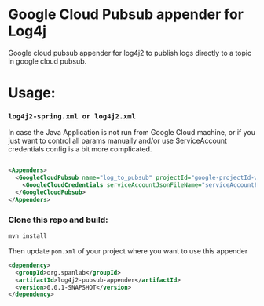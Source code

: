 Google Cloud Pubsub appender for Log4j
=======================================

Google cloud pubsub appender for log4j2 to publish logs directly to a topic in google cloud pubsub.


Usage:
=====
### `log4j2-spring.xml or log4j2.xml`

In case the Java Application is not run from Google Cloud machine,
or if you just want to control all params manually and/or use ServiceAccount credentials
config is a bit more complicated.
```xml

<Appenders>
  <GoogleCloudPubsub name="log_to_pubsub" projectId="google-projectId-with billing" topic="topic">
    <GoogleCloudCredentials serviceAccountJsonFileName="serviceAccountFile.json"/>
  </GoogleCloudPubsub>
</Appenders>
```
### Clone this repo and build:
```bash
mvn install
```
Then update `pom.xml` of your project where you want to use this appender

```xml
<dependency>
  <groupId>org.spanlab</groupId>
  <artifactId>log4j2-pubsub-appender</artifactId>
  <version>0.0.1-SNAPSHOT</version>
</dependency>
```
